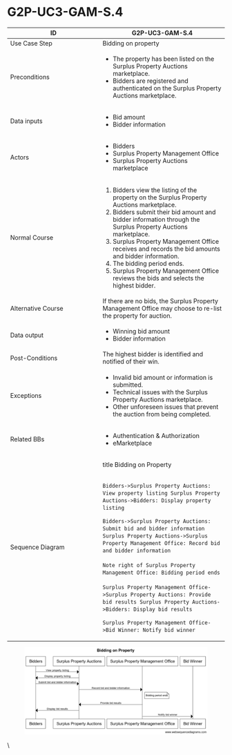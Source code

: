 # G2P-UC3-GAM-S.4

<table><thead><tr><th width="200">ID</th><th> G2P-UC3-GAM-S.4</th></tr></thead><tbody><tr><td>Use Case Step</td><td>Bidding on property</td></tr><tr><td>Preconditions</td><td><ul><li>The property has been listed on the Surplus Property Auctions marketplace.</li><li>Bidders are registered and authenticated on the Surplus Property Auctions marketplace.</li></ul></td></tr><tr><td>Data inputs</td><td><ul><li>Bid amount</li><li>Bidder information </li></ul></td></tr><tr><td>Actors</td><td><ul><li>Bidders</li><li>Surplus Property Management Office</li><li>Surplus Property Auctions marketplace</li></ul></td></tr><tr><td>Normal Course</td><td><ol><li>Bidders view the listing of the property on the Surplus Property Auctions marketplace.</li><li>Bidders submit their bid amount and bidder information through the Surplus Property Auctions marketplace.</li><li>Surplus Property Management Office receives and records the bid amounts and bidder information.</li><li>The bidding period ends.</li><li>Surplus Property Management Office reviews the bids and selects the highest bidder.</li></ol></td></tr><tr><td>Alternative Course</td><td>If there are no bids, the Surplus Property Management Office may choose to re-list the property for auction.</td></tr><tr><td>Data output</td><td><ul><li>Winning bid amount</li><li>Bidder information</li></ul></td></tr><tr><td>Post-Conditions</td><td>The highest bidder is identified and notified of their win.</td></tr><tr><td>Exceptions</td><td><ul><li>Invalid bid amount or information is submitted.</li><li>Technical issues with the Surplus Property Auctions marketplace.</li><li>Other unforeseen issues that prevent the auction from being completed.</li></ul></td></tr><tr><td>Related BBs</td><td><ul><li>Authentication &#x26; Authorization </li><li>eMarketplace</li></ul></td></tr><tr><td>Sequence Diagram</td><td><p>title Bidding on Property</p><p><br><code>Bidders->Surplus Property Auctions: View property listing Surplus Property Auctions->Bidders: Display property listing</code></p><p><code>Bidders->Surplus Property Auctions: Submit bid and bidder information Surplus Property Auctions->Surplus Property Management Office: Record bid and bidder information</code><br><br><code>Note right of Surplus Property Management Office: Bidding period ends</code><br><br><code>Surplus Property Management Office->Surplus Property Auctions: Provide bid results Surplus Property Auctions->Bidders: Display bid results</code></p><p><code>Surplus Property Management Office->Bid Winner: Notify bid winner</code></p></td></tr></tbody></table>

<figure><img src="../.gitbook/assets/Screen Shot 2023-03-29 at 8.13.44 AM.png" alt=""><figcaption></figcaption></figure>

\
